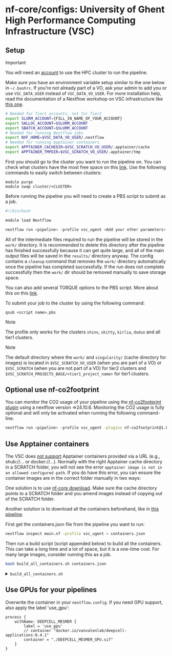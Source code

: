 # nf-core/configs: University of Ghent High Performance Computing Infrastructure (VSC)

## Setup

> [!IMPORTANT]
> You will need an [account](https://www.ugent.be/hpc/en/access/faq/access) to use the HPC cluster to run the pipeline.

Make sure you have an environment variable setup similar to the one below in `~/.bashrc`. If you're not already part of a VO, ask your admin to add you or use `VSC_DATA_USER` instead of `VSC_DATA_VO_USER`.
For more installation help, read the documentation of a Nextflow workshop on VSC infrastructure like [this one](https://vibbits-nextflow-workshop.readthedocs.io/en/latest/installations.html).

```bash
# Needed for Tier1 accounts, not for Tier2
export SLURM_ACCOUNT={FILL_IN_NAME_OF_YOUR_ACCOUNT}
export SALLOC_ACCOUNT=$SLURM_ACCOUNT
export SBATCH_ACCOUNT=$SLURM_ACCOUNT
# Needed for running Nextflow jobs
export NXF_HOME=$VSC_DATA_VO_USER/.nextflow
# Needed for running Apptainer containers
export APPTAINER_CACHEDIR=$VSC_SCRATCH_VO_USER/.apptainer/cache
export APPTAINER_TMPDIR=$VSC_SCRATCH_VO_USER/.apptainer/tmp
```

First you should go to the cluster you want to run the pipeline on. You can check what clusters have the most free space on this [link](https://shieldon.ugent.be:8083/pbsmon-web-users/). Use the following commands to easily switch between clusters:

```shell
module purge
module swap cluster/<CLUSTER>
```

Before running the pipeline you will need to create a PBS script to submit as a job.

```bash
#!/bin/bash

module load Nextflow

nextflow run <pipeline> -profile vsc_ugent <Add your other parameters>
```

All of the intermediate files required to run the pipeline will be stored in the `work/` directory. It is recommended to delete this directory after the pipeline has finished successfully because it can get quite large, and all of the main output files will be saved in the `results/` directory anyway.
The config contains a `cleanup` command that removes the `work/` directory automatically once the pipeline has completed successfully. If the run does not complete successfully then the `work/` dir should be removed manually to save storage space.

You can also add several TORQUE options to the PBS script. More about this on this [link](http://hpcugent.github.io/vsc_user_docs/pdf/intro-HPC-linux-gent.pdf#appendix.B).

To submit your job to the cluster by using the following command:

```shell
qsub <script name>.pbs
```

> [!NOTE]
> The profile only works for the clusters `shinx`, `skitty`, `kirlia`, `doduo` and all tier1 clusters.

> [!NOTE]
> The default directory where the `work/` and `singularity/` (cache directory for images) is located in `$VSC_SCRATCH_VO_USER` (when you are part of a VO) or `$VSC_SCRATCH` (when you are not part of a VO) for tier2 clusters and `$VSC_SCRATCH_PROJECTS_BASE/<tier1_project_name>` for tier1 clusters.

## Optional use nf-co2footprint

You can monitor the CO2 usage of your pipeline using the [nf-co2footprint plugin](https://nextflow-io.github.io/nf-co2footprint/) using a nextflow version =>24.10.6. Monitoring the CO2 usage is fully optional and will only be activated when running the following command-line.

```bash
nextflow run <pipeline> -profile vsc_ugent -plugins nf-co2footprint@1.0.0 --outdir your_output_folder <Add your other parameters>
```

## Use Apptainer containers

The VSC does [not support](https://docs.hpc.ugent.be/Linux/apptainer/) Apptainer containers provided via a URL (e.g., shub://... or docker://...). Normally with the right Apptainer cache directory in a SCRATCH folder, you will not see the error `apptainer image is not in an allowed configured path`. If you do have this error, you can ensure the container images are in the correct folder manually in two ways:

One solution is to use [nf-core download](https://nf-co.re/docs/nf-core-tools/pipelines/download). Make sure the cache directory points to a SCRATCH folder and you amend images instead of copying out of the SCRATCH folder.

Another solution is to download all the containers beforehand, like in [this pipeline](https://github.com/saeyslab/spotless-benchmark).

First get the containers.json file from the pipeline you want to run:

```bash
nextflow inspect main.nf -profile vsc_ugent > containers.json
```

Then run a build script (script appended below) to build all the containers. This can take a long time and a lot of space, but it is a one-time cost. For many large images, consider running this as a job.

```bash
bash build_all_containers.sh containers.json
```

<details>

<summary> <code>build_all_containers.sh</code> </summary>

```bash
#!/bin/env bash

# avoid that Apptainer uses $HOME/.cache
export APPTAINER_CACHEDIR=/tmp/$USER/apptainer/cache
# instruct Apptainer to use temp dir on local filessytem
export APPTAINER_TMPDIR=/tmp/$USER/apptainer/tmpdir
# specified temp dir must exist, so create it
mkdir -p $APPTAINER_TMPDIR

# pull all containers from the given JSON file
# usage: build_all_containers.sh containers.json [FORCE]
JSON=$1
FORCE=${2:-false}

echo "Building containers from $JSON"
NAMES=$(sed -nE 's/.*"name": "([^"]*)".*/\1/p' $JSON)
CONTAINERS=$(sed -nE 's/.*"container": "([^"]*)".*/\1/p' $JSON)
# default FORCE to false
# paste name and containers together
paste <(echo "$NAMES") <(echo "$CONTAINERS") | while IFS=$'\t' read -r name container; do
    # is sif already present, continue unless FORCE is true
    if [ -f "$name.sif" ] && [ "$FORCE" != "true" ]; then
        continue
    fi

    # if container is null, skip
    if [ -z "$container" ]; then
        continue
    fi

    # if not docker://, add docker://
    if [[ $container != docker://* ]]; then
        container="docker://$container"
    fi
    echo "Building $container"
    # overwrite the existing container
    apptainer build --fakeroot /tmp/$USER/$name.sif $container
    mv /tmp/$USER/$name.sif $name.sif
done
```

</details>

## Use GPUs for your pipelines

Overwrite the container in your `nextflow.config`. If you need GPU support, also apply the label 'use_gpu':

```nextflow
process {
    withName: DEEPCELL_MESMER {
        label = 'use_gpu'
        // container "docker.io/vanvalenlab/deepcell-applications:0.4.1"
        container = "./DEEPCELL_MESMER_GPU.sif"
    }
}
```
